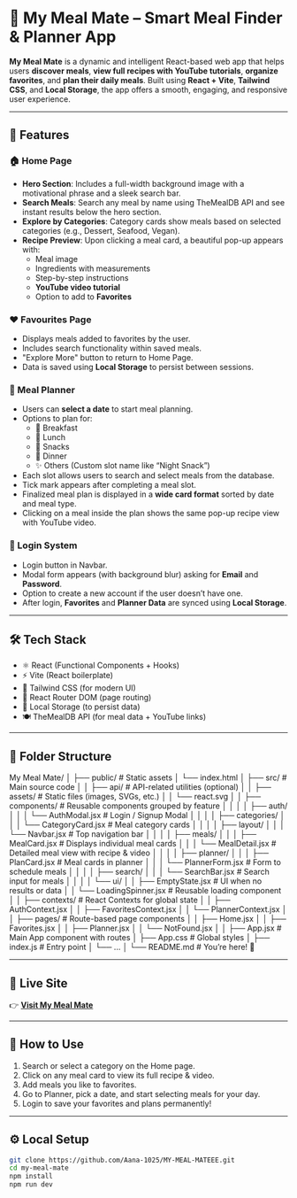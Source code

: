 # 🍱 My Meal Mate – Smart Meal Finder & Planner App

**My Meal Mate** is a dynamic and intelligent React-based web app that helps users **discover meals**, **view full recipes with YouTube tutorials**, **organize favorites**, and **plan their daily meals**. Built using **React + Vite**, **Tailwind CSS**, and **Local Storage**, the app offers a smooth, engaging, and responsive user experience.

---

## 🌟 Features

### 🏠 Home Page
- **Hero Section**: Includes a full-width background image with a motivational phrase and a sleek search bar.
- **Search Meals**: Search any meal by name using TheMealDB API and see instant results below the hero section.
- **Explore by Categories**: Category cards show meals based on selected categories (e.g., Dessert, Seafood, Vegan).
- **Recipe Preview**: Upon clicking a meal card, a beautiful pop-up appears with:
  - Meal image
  - Ingredients with measurements
  - Step-by-step instructions
  - **YouTube video tutorial**
  - Option to add to **Favorites**

### ❤️ Favourites Page
- Displays meals added to favorites by the user.
- Includes search functionality within saved meals.
- "Explore More" button to return to Home Page.
- Data is saved using **Local Storage** to persist between sessions.

### 📅 Meal Planner
- Users can **select a date** to start meal planning.
- Options to plan for:
  - 🍳 Breakfast
  - 🥗 Lunch
  - 🍟 Snacks
  - 🍛 Dinner
  - ✨ Others (Custom slot name like “Night Snack”)
- Each slot allows users to search and select meals from the database.
- Tick mark appears after completing a meal slot.
- Finalized meal plan is displayed in a **wide card format** sorted by date and meal type.
- Clicking on a meal inside the plan shows the same pop-up recipe view with YouTube video.

### 🔐 Login System
- Login button in Navbar.
- Modal form appears (with background blur) asking for **Email** and **Password**.
- Option to create a new account if the user doesn’t have one.
- After login, **Favorites** and **Planner Data** are synced using **Local Storage**.

---

## 🛠️ Tech Stack

- ⚛️ React (Functional Components + Hooks)
- ⚡ Vite (React boilerplate)
- 💨 Tailwind CSS (for modern UI)
- 🔄 React Router DOM (page routing)
- 💾 Local Storage (to persist data)
- 🍽️ TheMealDB API (for meal data + YouTube links)

---

## 📁 Folder Structure

My Meal Mate/
│
├── public/                      # Static assets
│   └── index.html
│
├── src/                         # Main source code
│
│   ├── api/                     # API-related utilities (optional)
│
│   ├── assets/                  # Static files (images, SVGs, etc.)
│   │   └── react.svg
│
│   ├── components/              # Reusable components grouped by feature
│   │
│   │   ├── auth/
│   │   │   └── AuthModal.jsx    # Login / Signup Modal
│   │
│   │   ├── categories/
│   │   │   └── CategoryCard.jsx # Meal category cards
│   │
│   │   ├── layout/
│   │   │   └── Navbar.jsx       # Top navigation bar
│   │
│   │   ├── meals/
│   │   │   ├── MealCard.jsx     # Displays individual meal cards
│   │   │   └── MealDetail.jsx   # Detailed meal view with recipe & video
│   │
│   │   ├── planner/
│   │   │   ├── PlanCard.jsx     # Meal cards in planner
│   │   │   └── PlannerForm.jsx  # Form to schedule meals
│   │
│   │   ├── search/
│   │   │   └── SearchBar.jsx    # Search input for meals
│   │
│   │   └── ui/
│   │       ├── EmptyState.jsx   # UI when no results or data
│   │       └── LoadingSpinner.jsx # Reusable loading component
│
│   ├── contexts/                # React Contexts for global state
│   │   ├── AuthContext.jsx
│   │   ├── FavoritesContext.jsx
│   │   └── PlannerContext.jsx
│
│   ├── pages/                   # Route-based page components
│   │   ├── Home.jsx
│   │   ├── Favorites.jsx
│   │   ├── Planner.jsx
│   │   └── NotFound.jsx
│
│   ├── App.jsx                  # Main App component with routes
│   ├── App.css                  # Global styles
│   ├── index.js                 # Entry point
│   └── ...
│
└── README.md                    # You’re here! 🎉


---

## 🔗 Live Site

👉 **[Visit My Meal Mate](https://mymealmateee.netlify.app/)**  


---

## 🧪 How to Use

1. Search or select a category on the Home page.
2. Click on any meal card to view its full recipe & video.
3. Add meals you like to favorites.
4. Go to Planner, pick a date, and start selecting meals for your day.
5. Login to save your favorites and plans permanently!

---





## ⚙️ Local Setup

```bash
git clone https://github.com/Aana-1025/MY-MEAL-MATEEE.git
cd my-meal-mate
npm install
npm run dev


